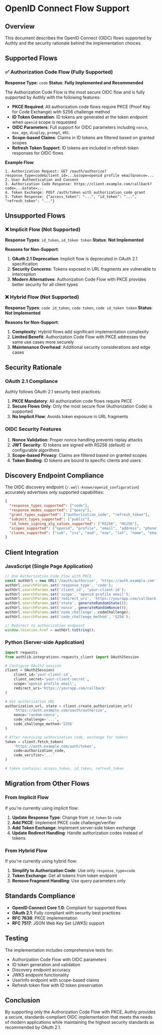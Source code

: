 # OpenID Connect Flow Support

## Overview

This document describes the OpenID Connect (OIDC) flows supported by Authly and the security rationale behind the implementation choices.

## Supported Flows

### ✅ Authorization Code Flow (Fully Supported)

**Response Type**: `code`
**Status**: **Fully Implemented and Recommended**

The Authorization Code Flow is the most secure OIDC flow and is fully supported by Authly with the following features:

- **PKCE Required**: All authorization code flows require PKCE (Proof Key for Code Exchange) with S256 challenge method
- **ID Token Generation**: ID tokens are generated at the token endpoint when `openid` scope is requested
- **OIDC Parameters**: Full support for OIDC parameters including `nonce`, `max_age`, `display`, `prompt`, etc.
- **Scope-based Claims**: Claims in ID tokens are filtered based on granted scopes
- **Refresh Token Support**: ID tokens are included in refresh token responses for OIDC flows

**Example Flow**:
```
1. Authorization Request: GET /oauth/authorize?response_type=code&client_id=...&scope=openid profile email&nonce=...
2. User Authentication and Consent
3. Authorization Code Response: https://client.example.com/callback?code=...&state=...
4. Token Exchange: POST /auth/token with authorization_code grant
5. Token Response: {"access_token": "...", "id_token": "...", "refresh_token": "..."}
```

## Unsupported Flows

### ❌ Implicit Flow (Not Supported)

**Response Types**: `id_token`, `id_token token`
**Status**: **Not Implemented**

**Reasons for Non-Support**:
1. **OAuth 2.1 Deprecation**: Implicit flow is deprecated in OAuth 2.1 specification
2. **Security Concerns**: Tokens exposed in URL fragments are vulnerable to interception
3. **Modern Alternatives**: Authorization Code Flow with PKCE provides better security for all client types

### ❌ Hybrid Flow (Not Supported)

**Response Types**: `code id_token`, `code token`, `code id_token token`
**Status**: **Not Implemented**

**Reasons for Non-Support**:
1. **Complexity**: Hybrid flows add significant implementation complexity
2. **Limited Benefit**: Authorization Code Flow with PKCE addresses the same use cases more securely
3. **Maintenance Overhead**: Additional security considerations and edge cases

## Security Rationale

### OAuth 2.1 Compliance

Authly follows OAuth 2.1 security best practices:

1. **PKCE Mandatory**: All authorization code flows require PKCE
2. **Secure Flows Only**: Only the most secure flow (Authorization Code) is supported
3. **No Implicit Flow**: Avoids token exposure in URL fragments

### OIDC Security Features

1. **Nonce Validation**: Proper nonce handling prevents replay attacks
2. **JWT Security**: ID tokens are signed with RS256 (default) or configurable algorithms
3. **Scope-based Privacy**: Claims are filtered based on granted scopes
4. **Token Binding**: ID tokens are bound to specific clients and users

## Discovery Endpoint Compliance

The OIDC discovery endpoint (`/.well-known/openid_configuration`) accurately advertises only supported capabilities:

```json
{
  "response_types_supported": ["code"],
  "response_modes_supported": ["query"],
  "grant_types_supported": ["authorization_code", "refresh_token"],
  "subject_types_supported": ["public"],
  "id_token_signing_alg_values_supported": ["RS256", "HS256"],
  "scopes_supported": ["openid", "profile", "email", "address", "phone", ...],
  "claims_supported": ["sub", "iss", "aud", "exp", "iat", "name", "email", ...]
}
```

## Client Integration

### JavaScript (Single Page Application)

```javascript
// Use Authorization Code Flow with PKCE
const authUrl = new URL('/oauth/authorize', 'https://auth.example.com');
authUrl.searchParams.set('response_type', 'code');
authUrl.searchParams.set('client_id', 'your-client-id');
authUrl.searchParams.set('scope', 'openid profile email');
authUrl.searchParams.set('redirect_uri', 'https://yourapp.com/callback');
authUrl.searchParams.set('state', generateRandomState());
authUrl.searchParams.set('nonce', generateRandomNonce());
authUrl.searchParams.set('code_challenge', codeChallenge);
authUrl.searchParams.set('code_challenge_method', 'S256');

// Redirect to authorization endpoint
window.location.href = authUrl.toString();
```

### Python (Server-side Application)

```python
import requests
from authlib.integrations.requests_client import OAuth2Session

# Configure OAuth2 session
client = OAuth2Session(
    client_id='your-client-id',
    client_secret='your-client-secret',
    scope='openid profile email',
    redirect_uri='https://yourapp.com/callback'
)

# Get authorization URL
authorization_url, state = client.create_authorization_url(
    'https://auth.example.com/oauth/authorize',
    nonce='random-nonce',
    code_challenge='...',
    code_challenge_method='S256'
)

# After receiving authorization code, exchange for tokens
token = client.fetch_token(
    'https://auth.example.com/auth/token',
    code=authorization_code,
    code_verifier='...'
)

# token contains: access_token, id_token, refresh_token
```

## Migration from Other Flows

### From Implicit Flow

If you're currently using implicit flow:

1. **Update Response Type**: Change from `id_token` to `code`
2. **Add PKCE**: Implement PKCE code challenge/verifier
3. **Add Token Exchange**: Implement server-side token exchange
4. **Update Redirect Handling**: Handle authorization codes instead of tokens

### From Hybrid Flow

If you're currently using hybrid flow:

1. **Simplify to Authorization Code**: Use only `response_type=code`
2. **Token Exchange**: Get all tokens from token endpoint
3. **Remove Fragment Handling**: Use query parameters only

## Standards Compliance

- **OpenID Connect Core 1.0**: Compliant for supported flows
- **OAuth 2.1**: Fully compliant with security best practices
- **RFC 7636**: PKCE implementation
- **RFC 7517**: JSON Web Key Set (JWKS) support

## Testing

The implementation includes comprehensive tests for:

- Authorization Code Flow with OIDC parameters
- ID token generation and validation
- Discovery endpoint accuracy
- JWKS endpoint functionality
- UserInfo endpoint with scope-based claims
- Refresh token flow with ID token preservation

## Conclusion

By supporting only the Authorization Code Flow with PKCE, Authly provides a secure, standards-compliant OIDC implementation that meets the needs of modern applications while maintaining the highest security standards as recommended by OAuth 2.1.